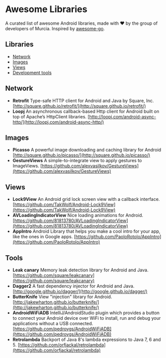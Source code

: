 # Awesome Libraries
A curated list of awesome Android libraries, made with :heart: by the group of developers of Murcia. Inspired by [awesome-go](https://github.com/avelino/awesome-go).

## Libraries
* [Network](#network)
* [Images](#images)
* [Views](#views)
* [Development tools](#tools)

## Network
* **Retrofit** Type-safe HTTP client for Android and Java by Square, Inc. [http://square.github.io/retrofit/](http://square.github.io/retrofit/)
* **Loopj** An asynchronous callback-based Http client for Android built on top of Apache’s HttpClient libraries. [http://loopj.com/android-async-http/](http://loopj.com/android-async-http/)

## Images
* **Picasso** A powerful image downloading and caching library for Android [http://square.github.io/picasso/](http://square.github.io/picasso/)
* **GestureViews** A simple-to-integrate view to apply gestures to ImageViews. [https://github.com/alexvasilkov/GestureViews](https://github.com/alexvasilkov/GestureViews)

## Views
* **Lock9View** An Android grid lock screen view with a callback interface. [https://github.com/TakWolf/Android-Lock9View](https://github.com/TakWolf/Android-Lock9View)
* **AVLoadingIndicatorView** Nice loading animations for Android. [https://github.com/81813780/AVLoadingIndicatorView](https://github.com/81813780/AVLoadingIndicatorView)
* **AppIntro** Android Library that helps you make a cool intro for your app, like the ones in Google apps. [https://github.com/PaoloRotolo/AppIntro](https://github.com/PaoloRotolo/AppIntro)

## Tools
* **Leak canary** Memory leak detection library for Android and Java. [https://github.com/square/leakcanary](https://github.com/square/leakcanary)
* **Dagger2** A fast dependency injector for Android and Java. [http://google.github.io/dagger/](http://google.github.io/dagger/)
* **ButterKnife** View "injection" library for Android. [http://jakewharton.github.io/butterknife/](http://jakewharton.github.io/butterknife/)
* **AndroidWiFiADB** IntelliJ/AndroidStudio plugin which provides a button to connect your Android device over WiFi to install, run and debug your applications without a USB connected. [https://github.com/pedrovgs/AndroidWiFiADB](https://github.com/pedrovgs/AndroidWiFiADB)
* **Retrolambda** Backport of Java 8's lambda expressions to Java 7, 6 and 5. [https://github.com/orfjackal/retrolambda](https://github.com/orfjackal/retrolambda)
